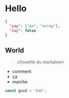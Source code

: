 # Hello

```json
{
  "yay": ["an", "array"],
  "nay": false
}
```

## World

> chouette du markdown

- comment
- ça
- marche

```typescript
const good = 'bad';
```

